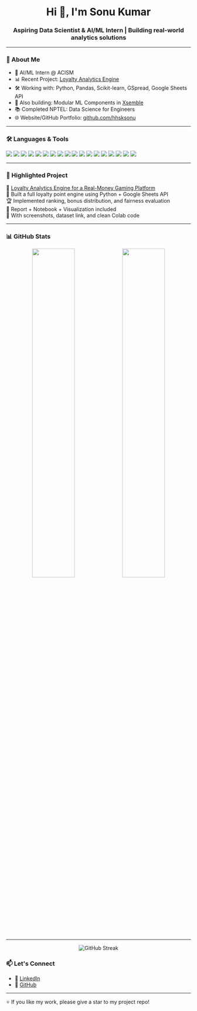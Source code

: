 <h1 align="center">Hi 👋, I'm Sonu Kumar</h1>
<h3 align="center">Aspiring Data Scientist & AI/ML Intern | Building real-world analytics solutions</h3>

---

### 🧠 About Me

- 💼 AI/ML Intern @ ACISM  
- 📊 Recent Project: [Loyalty Analytics Engine](https://github.com/hhsksonu/Loyalty-Analytics-Engine-Gaming-Platform)  
- 🛠️ Working with: Python, Pandas, Scikit-learn, GSpread, Google Sheets API  
- 🧾 Also building: Modular ML Components in [Xsemble](https://xsemble.com)  
- 📚 Completed NPTEL: Data Science for Engineers  
- 🌐 Website/GitHub Portfolio: [github.com/hhsksonu](https://github.com/hhsksonu)

---
### 🛠️ Languages & Tools

<p align="left">
  <!-- Programming Languages -->
  <img src="https://img.shields.io/badge/Python-3776AB?logo=python&logoColor=white" />
  <img src="https://img.shields.io/badge/C%2B%2B-00599C?logo=c%2B%2B&logoColor=white" />
  <img src="https://img.shields.io/badge/SQL-003B57?logo=sqlite&logoColor=white" />

  <!-- Python Libraries -->
  <img src="https://img.shields.io/badge/Numpy-013243?logo=numpy&logoColor=white" />
  <img src="https://img.shields.io/badge/Pandas-150458?logo=pandas&logoColor=white" />
  <img src="https://img.shields.io/badge/TensorFlow-FF6F00?logo=tensorflow&logoColor=white" />
  <img src="https://img.shields.io/badge/OpenCV-5C3EE8?logo=opencv&logoColor=white" />
  <img src="https://img.shields.io/badge/Flask-000000?logo=flask&logoColor=white" />
  <img src="https://img.shields.io/badge/Scikit--Learn-F7931E?logo=scikit-learn&logoColor=white" />
  <img src="https://img.shields.io/badge/Streamlit-FF4B4B?logo=streamlit&logoColor=white" />

  <!-- Data Viz -->
  <img src="https://img.shields.io/badge/Matplotlib-11557C?logo=plotly&logoColor=white" />
  <img src="https://img.shields.io/badge/Seaborn-5385C1?logo=python&logoColor=white" />
  <img src="https://img.shields.io/badge/Plotly-3F4F75?logo=plotly&logoColor=white" />

  <!-- Tools -->
  <img src="https://img.shields.io/badge/Git-F05032?logo=git&logoColor=white" />
  <img src="https://img.shields.io/badge/FastAPI-009688?logo=fastapi&logoColor=white" />
  <img src="https://img.shields.io/badge/Xsemble-000000?logoColor=white" />
  <img src="https://img.shields.io/badge/Android%20Studio-3DDC84?logo=androidstudio&logoColor=white" />
  <img src="https://img.shields.io/badge/WordPress-21759B?logo=wordpress&logoColor=white" />
</p>

---

### 📌 Highlighted Project

🚀 [Loyalty Analytics Engine for a Real-Money Gaming Platform](https://github.com/hhsksonu/Loyalty-Analytics-Engine-Gaming-Platform)  
🎯 Built a full loyalty point engine using Python + Google Sheets API  
🏆 Implemented ranking, bonus distribution, and fairness evaluation  
📄 Report + Notebook + Visualization included  
📸 With screenshots, dataset link, and clean Colab code

---
### 📊 GitHub Stats

<p align="center">
  <img src="https://github-readme-stats.vercel.app/api?username=hhsksonu&show_icons=true&theme=default" width="48%" />
  <img src="https://github-readme-stats.vercel.app/api/top-langs/?username=hhsksonu&layout=compact&theme=default" width="48%" />
</p>

---
<p align="center">
  <img src="https://github-readme-streak-stats.herokuapp.com/?user=hhsksonu&theme=tokyonight" alt="GitHub Streak" />
</p>

### 📫 Let's Connect

- 🔗 [LinkedIn](https://www.linkedin.com/in/hhsksonu)
- 🐍 [GitHub](https://github.com/hhsksonu)

---

⭐ If you like my work, please give a star to my project repo!
